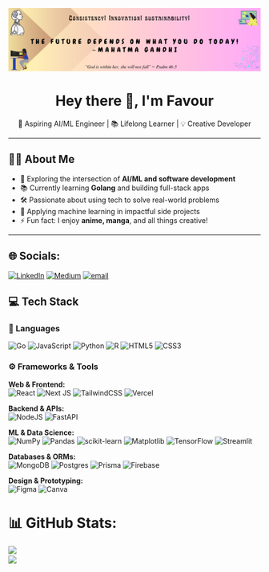 ![banner](https://github.com/KingOz-stack/KingOz-stack/blob/main/Beige%20Modern%20Elegant%20Personal%20LinkedIn%20Banner.png)

<h1 align="center">Hey there 👋, I'm Favour</h1>

<p align="center">
🚀 Aspiring AI/ML Engineer | 📚 Lifelong Learner | 💡 Creative Developer
</p>

---

## 👩‍💻 About Me

- 🔭 Exploring the intersection of **AI/ML and software development**
- 📚 Currently learning **Golang** and building full-stack apps
- 🛠️ Passionate about using tech to solve real-world problems
- 🎯 Applying machine learning in impactful side projects
- ⚡ Fun fact: I enjoy **anime, manga**, and all things creative!

---

## 🌐 Socials:
[![LinkedIn](https://img.shields.io/badge/LinkedIn-%230077B5.svg?logo=linkedin&logoColor=white)](https://linkedin.com/in/https://www.linkedin.com/in/favour-umejesi/) [![Medium](https://img.shields.io/badge/Medium-12100E?logo=medium&logoColor=white)](https://medium.com/@umejesif) [![email](https://img.shields.io/badge/Email-D14836?logo=gmail&logoColor=white)](mailto:umejesif@gmail.com) 

## 💻 Tech Stack

### 🧠 Languages  
![Go](https://img.shields.io/badge/go-%2300ADD8.svg?style=for-the-badge&logo=go&logoColor=white)
![JavaScript](https://img.shields.io/badge/javascript-%23323330.svg?style=for-the-badge&logo=javascript&logoColor=%23F7DF1E)
![Python](https://img.shields.io/badge/python-3670A0?style=for-the-badge&logo=python&logoColor=ffdd54)
![R](https://img.shields.io/badge/r-%23276DC3.svg?style=for-the-badge&logo=r&logoColor=white)
![HTML5](https://img.shields.io/badge/html5-%23E34F26.svg?style=for-the-badge&logo=html5&logoColor=white)
![CSS3](https://img.shields.io/badge/css3-%231572B6.svg?style=for-the-badge&logo=css3&logoColor=white)

### ⚙️ Frameworks & Tools  

**Web & Frontend:**  
![React](https://img.shields.io/badge/react-%2320232a.svg?style=for-the-badge&logo=react&logoColor=%2361DAFB)
![Next JS](https://img.shields.io/badge/Next-black?style=for-the-badge&logo=next.js&logoColor=white)
![TailwindCSS](https://img.shields.io/badge/tailwindcss-%2338B2AC.svg?style=for-the-badge&logo=tailwind-css&logoColor=white)
![Vercel](https://img.shields.io/badge/vercel-%23000000.svg?style=for-the-badge&logo=vercel&logoColor=white)

**Backend & APIs:**  
![NodeJS](https://img.shields.io/badge/node.js-6DA55F?style=for-the-badge&logo=node.js&logoColor=white)
![FastAPI](https://img.shields.io/badge/FastAPI-005571?style=for-the-badge&logo=fastapi)

**ML & Data Science:**  
![NumPy](https://img.shields.io/badge/numpy-%23013243.svg?style=for-the-badge&logo=numpy&logoColor=white)
![Pandas](https://img.shields.io/badge/pandas-%23150458.svg?style=for-the-badge&logo=pandas&logoColor=white)
![scikit-learn](https://img.shields.io/badge/scikit--learn-%23F7931E.svg?style=for-the-badge&logo=scikit-learn&logoColor=white)
![Matplotlib](https://img.shields.io/badge/Matplotlib-%23ffffff.svg?style=for-the-badge&logo=Matplotlib&logoColor=black)
![TensorFlow](https://img.shields.io/badge/TensorFlow-%23FF6F00.svg?style=for-the-badge&logo=TensorFlow&logoColor=white)
![Streamlit](https://img.shields.io/badge/Streamlit-%23FE4B4B.svg?style=for-the-badge&logo=streamlit&logoColor=white)

**Databases & ORMs:**  
![MongoDB](https://img.shields.io/badge/MongoDB-%234ea94b.svg?style=for-the-badge&logo=mongodb&logoColor=white)
![Postgres](https://img.shields.io/badge/postgres-%23316192.svg?style=for-the-badge&logo=postgresql&logoColor=white)
![Prisma](https://img.shields.io/badge/Prisma-3982CE?style=for-the-badge&logo=Prisma&logoColor=white)
![Firebase](https://img.shields.io/badge/firebase-%23039BE5.svg?style=for-the-badge&logo=firebase)

**Design & Prototyping:**  
![Figma](https://img.shields.io/badge/figma-%23F24E1E.svg?style=for-the-badge&logo=figma&logoColor=white)
![Canva](https://img.shields.io/badge/Canva-%2300C4CC.svg?style=for-the-badge&logo=Canva&logoColor=white)

# 📊 GitHub Stats:
![](https://github-readme-stats.vercel.app/api?username=favour-umejesi&theme=dark&hide_border=false&include_all_commits=false&count_private=false)<br/>
![](https://nirzak-streak-stats.vercel.app/?user=favour-umejesi&theme=dark&hide_border=false)<br/>



<!-- Proudly created with GPRM ( https://gprm.itsvg.in ) -->
